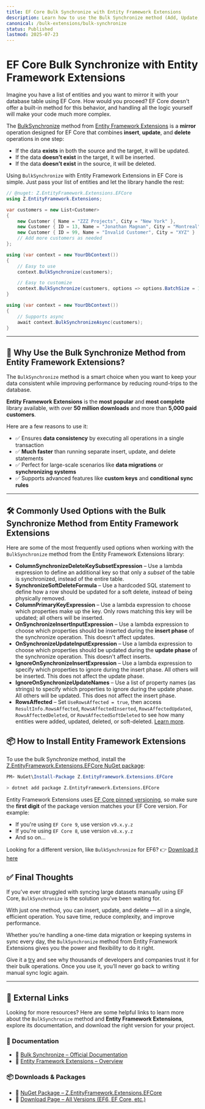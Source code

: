 ```yaml
---
title: EF Core Bulk Synchronize with Entity Framework Extensions  
description: Learn how to use the Bulk Synchronize method (Add, Update, Delete) from Entity Framework Extensions to efficiently sync your entities with the database.  
canonical: /bulk-extensions/bulk-synchronize  
status: Published  
lastmod: 2025-07-23
---
```


# EF Core Bulk Synchronize with Entity Framework Extensions

Imagine you have a list of entities and you want to mirror it with your database table using EF Core. How would you proceed? EF Core doesn't offer a built-in method for this behavior, and handling all the logic yourself will make your code much more complex.

The [BulkSynchronize](https://entityframework-extensions.net/bulk-synchronize) method from [Entity Framework Extensions](https://entityframework-extensions.net/) is a **mirror** operation designed for EF Core that combines **insert**, **update**, and **delete** operations in one step:

* If the data **exists** in both the source and the target, it will be updated.
* If the data **doesn’t exist** in the target, it will be inserted.
* If the data **doesn’t exist** in the source, it will be deleted.

Using `BulkSynchronize` with Entity Framework Extensions in EF Core is simple. Just pass your list of entities and let the library handle the rest:

```csharp
// @nuget: Z.EntityFramework.Extensions.EFCore
using Z.EntityFramework.Extensions;

var customers = new List<Customer>
{
    new Customer { Name = "ZZZ Projects", City = "New York" },
    new Customer { ID = 13, Name = "Jonathan Magnan", City = "Montreal" },
    new Customer { ID = 99, Name = "Invalid Customer", City = "XYZ" }
    // Add more customers as needed
};

using (var context = new YourDbContext())
{
    // Easy to use
    context.BulkSynchronize(customers);

    // Easy to customize
    context.BulkSynchronize(customers, options => options.BatchSize = 100);
}

using (var context = new YourDbContext())
{
    // Supports async
    await context.BulkSynchronizeAsync(customers);
}
```

---

## 🚀 Why Use the Bulk Synchronize Method from Entity Framework Extensions?

The `BulkSynchronize` method is a smart choice when you want to keep your data consistent while improving performance by reducing round-trips to the database.

**Entity Framework Extensions** is the **most popular** and **most complete** library available, with over **50 million downloads** and more than **5,000 paid customers**.

Here are a few reasons to use it:

* ✅ Ensures **data consistency** by executing all operations in a single transaction
* ✅ **Much faster** than running separate insert, update, and delete statements
* ✅ Perfect for large-scale scenarios like **data migrations** or **synchronizing systems**
* ✅ Supports advanced features like **custom keys** and **conditional sync rules**

---

## 🛠️ Commonly Used Options with the Bulk Synchronize Method from Entity Framework Extensions

Here are some of the most frequently used options when working with the `BulkSynchronize` method from the Entity Framework Extensions library:

* **ColumnSynchronizeDeleteKeySubsetExpression** – Use a lambda expression to define an additional key so that only a *subset* of the table is synchronized, instead of the entire table.
* **SynchronizeSoftDeleteFormula** – Use a hardcoded SQL statement to define how a row should be updated for a soft delete, instead of being physically removed.
* **ColumnPrimaryKeyExpression** – Use a lambda expression to choose which properties make up the key. Only rows matching this key will be updated; all others will be inserted.
* **OnSynchronizeInsertInputExpression** – Use a lambda expression to choose which properties should be inserted during the **insert phase** of the synchronize operation. This doesn't affect updates.
* **OnSynchronizeUpdateInputExpression** – Use a lambda expression to choose which properties should be updated during the **update phase** of the synchronize operation. This doesn't affect inserts.
* **IgnoreOnSynchronizeInsertExpression** – Use a lambda expression to specify which properties to ignore during the insert phase. All others will be inserted. This does not affect the update phase.
* **IgnoreOnSynchronizeUpdateNames** – Use a list of property names (as strings) to specify which properties to ignore during the update phase. All others will be updated. This does not affect the insert phase.
* **RowsAffected** – Set `UseRowsAffected = true`, then access `ResultInfo.RowsAffected`, `RowsAffectedInserted`, `RowsAffectedUpdated`, `RowsAffectedDeleted`, or `RowsAffectedSoftDeleted` to see how many entities were added, updated, deleted, or soft-deleted.
  [Learn more](https://entityframework-extensions.net/rows-affected).

## 📦 How to Install Entity Framework Extensions

To use the bulk Synchronize method, install the [Z.EntityFramework.Extensions.EFCore NuGet package](https://www.nuget.org/packages/Z.EntityFramework.Extensions.EFCore/):

```powershell
PM> NuGet\Install-Package Z.EntityFramework.Extensions.EFCore
```

```bash
> dotnet add package Z.EntityFramework.Extensions.EFCore
```

Entity Framework Extensions uses [EF Core pinned versioning](https://entityframework-extensions.net/efcore-pinned-versioning), so make sure the **first digit** of the package version matches your EF Core version. For example:

* If you're using `EF Core 9`, use version `v9.x.y.z`
* If you're using `EF Core 8`, use version `v8.x.y.z`
* And so on...

Looking for a different version, like `BulkSynchronize` for EF6?
👉 [Download it here](https://entityframework-extensions.net/download)

## ✅ Final Thoughts

If you’ve ever struggled with syncing large datasets manually using EF Core, `BulkSynchronize` is the solution you’ve been waiting for.

With just one method, you can insert, update, and delete — all in a single, efficient operation. You save time, reduce complexity, and improve performance.

Whether you’re handling a one-time data migration or keeping systems in sync every day, the `BulkSynchronize` method from Entity Framework Extensions gives you the power and flexibility to do it right.

Give it a [try](https://entityframework-extensions.net/bulk-synchronize) and see why thousands of developers and companies trust it for their bulk operations. Once you use it, you’ll never go back to writing manual sync logic again.

---

## 🔗 External Links

Looking for more resources? Here are some helpful links to learn more about the `BulkSynchronize` method and **Entity Framework Extensions**, explore its documentation, and download the right version for your project.

### 📘 Documentation

* 🔗 [Bulk Synchronize – Official Documentation](https://entityframework-extensions.net/bulk-synchronize)
* 🔗 [Entity Framework Extensions – Overview](https://entityframework-extensions.net/)

### 📦 Downloads & Packages

* 🔗 [NuGet Package – Z.EntityFramework.Extensions.EFCore](https://www.nuget.org/packages/Z.EntityFramework.Extensions.EFCore)
* 🔗 [Download Page – All Versions (EF6, EF Core, etc.)](https://entityframework-extensions.net/download)